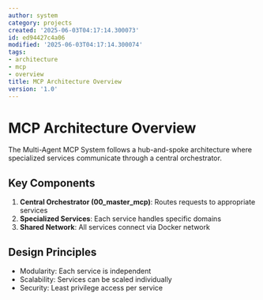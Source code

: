 ```yaml
---
author: system
category: projects
created: '2025-06-03T04:17:14.300073'
id: ed94427c4a06
modified: '2025-06-03T04:17:14.300074'
tags:
- architecture
- mcp
- overview
title: MCP Architecture Overview
version: '1.0'
---
```


# MCP Architecture Overview

The Multi-Agent MCP System follows a hub-and-spoke architecture where specialized services communicate through a central orchestrator.

## Key Components

1. **Central Orchestrator (00_master_mcp)**: Routes requests to appropriate services
2. **Specialized Services**: Each service handles specific domains
3. **Shared Network**: All services connect via Docker network

## Design Principles

- Modularity: Each service is independent
- Scalability: Services can be scaled individually
- Security: Least privilege access per service